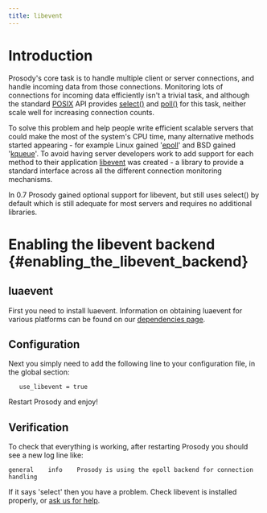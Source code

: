 ```yaml
---
title: libevent
---
```


# Introduction

Prosody\'s core task is to handle multiple client or server connections,
and handle incoming data from those connections. Monitoring lots of
connections for incoming data efficiently isn\'t a trivial task, and
although the standard [POSIX](https://en.wikipedia.org/wiki/POSIX) API
provides [select()](https://linux.die.net/man/2/select) and
[poll()](https://linux.die.net/man/2/poll) for this task, neither scale
well for increasing connection counts.

To solve this problem and help people write efficient scalable servers
that could make the most of the system\'s CPU time, many alternative
methods started appearing - for example Linux gained
\'[epoll](https://linux.die.net/man/7/epoll)\' and BSD gained
\'[kqueue](https://www.freebsd.org/cgi/man.cgi?query=kqueue&sektion=2)\'.
To avoid having server developers work to add support for each method to
their application [libevent](https://libevent.org/) was created - a
library to provide a standard interface across all the different
connection monitoring mechanisms.

In 0.7 Prosody gained optional support for libevent, but still uses
select() by default which is still adequate for most servers and
requires no additional libraries.

# Enabling the libevent backend {#enabling_the_libevent_backend}

## luaevent

First you need to install luaevent. Information on obtaining luaevent
for various platforms can be found on our [dependencies
page](/doc/depends#luaevent).

## Configuration

Next you simply need to add the following line to your configuration
file, in the global section:

``` {.code .lua}
   use_libevent = true
```

Restart Prosody and enjoy!

## Verification

To check that everything is working, after restarting Prosody you should
see a new log line like:

``` {.code}
general    info    Prosody is using the epoll backend for connection handling
```

If it says \'select\' then you have a problem. Check libevent is
installed properly, or [ask us for help](/discuss).
